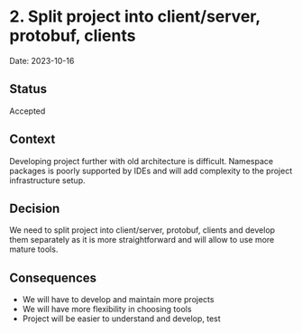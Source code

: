 # 2. Split project into client/server, protobuf, clients

Date: 2023-10-16

## Status

Accepted

## Context

Developing project further with old architecture is difficult. Namespace packages is poorly supported by IDEs and will
add complexity to the project infrastructure setup.

## Decision

We need to split project into client/server, protobuf, clients and develop them separately as it is more straightforward
and will allow to use more mature tools.

## Consequences

- We will have to develop and maintain more projects
- We will have more flexibility in choosing tools
- Project will be easier to understand and develop, test
